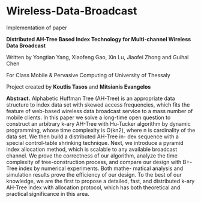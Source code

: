 Wireless-Data-Broadcast
=======================

Implementation of paper 

**Distributed AH-Tree Based Index Technology for Multi-channel Wireless Data Broadcast** 

Written by Yongtian Yang, Xiaofeng Gao, Xin Lu, Jiaofei Zhong and Guihai Chen

For Class Mobile & Pervasive Computing of University of Thessaly

Project created by **Koutlis Tasos** and **Mitsianis Evangelos**
 
**Abstract.** Alphabetic Huffman Tree (AH-Tree) is an appropriate data structure to index data set with skewed access frequencies, which fits the feature of web-based wireless data broadcast service to a mass number of mobile clients. In this paper we solve a long-time open question to construct an arbitrary k-ary AH-Tree with Hu-Tucker algorithm by dynamic programming, whose time complexity is O(kn2), where n is cardinality of the data set. We then build a distributed AH-Tree in- dex sequence with a special control-table shrinking technique. Next, we introduce a pyramid index allocation method, which is scalable to any available broadcast channel. We prove the correctness of our algorithm, analyze the time complexity of tree-construction process, and compare our design with B+-Tree index by numerical experiments. Both mathe- matical analysis and simulation results prove the efficiency of our design. To the best of our knowledge, we are the first to propose a detailed, fast, and distributed k-ary AH-Tree index with allocation protocol, which has both theoretical and practical significance in this area.
